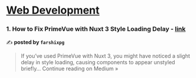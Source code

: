 
<h1><a href=https://medium.com/tag/web-development/recommended target="_blank" rel="noopener noreferrer">Web Development</a></h1>
<h3>1. How to Fix PrimeVue with Nuxt 3 Style Loading Delay - <a href="https://medium.com/@farshidrezaiyan/how-to-fix-primevue-with-nuxt-3-style-loading-delay-88175830a2e6?source=rss------web_development-5" target="_blank" rel="noopener noreferrer">link</a></h3>

✍️ **posted by `farshixpg`**

<blockquote>If you’ve used PrimeVue with Nuxt 3, you might have noticed a slight delay in style loading, causing components to appear unstyled briefly…
Continue reading on Medium »</blockquote>

